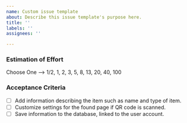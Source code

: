 ```yaml
---
name: Custom issue template
about: Describe this issue template's purpose here.
title: ''
labels: ''
assignees: ''

---
```


### Estimation of Effort
Choose One --> 1/2, 1, 2, 3, 5, 8, 13, 20, 40, 100

### Acceptance Criteria
- [ ] Add information describing the item such as name and type of item.
- [ ] Customize settings for the found page if QR code is scanned.
- [ ] Save information to the database, linked to the user account.

